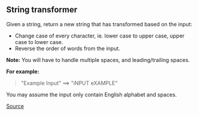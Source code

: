 ## String transformer

Given a string, return a new string that has transformed based on the input:

*   Change case of every character, ie. lower case to upper case, upper case to lower case.
*   Reverse the order of words from the input.

**Note:** You will have to handle multiple spaces, and leading/trailing spaces.

**For example:**

> "Example Input" ==> "iNPUT eXAMPLE"

You may assume the input only contain English alphabet and spaces.

[Source](https://www.codewars.com/kata/5878520d52628a092f0002d0/train/python)